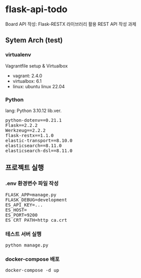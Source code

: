 # flask-api-todo
Board API 작성: Flask-RESTX 라이브러리 활용 REST API 작성 과제

## Sytem Arch (test)
### virtualenv
Vagrantfile setup & Virtualbox
- vagrant: 2.4.0
- virtualbox: 6.1
- linux: ubuntu linux 22.04

### Python
lang: Python 3.10.12
lib.ver.
<pre>
python-dotenv==0.21.1
Flask==2.2.2
Werkzeug==2.2.2
flask-restx==1.1.0
elastic-transport==8.10.0
elasticsearch==8.11.0
elasticsearch-dsl==8.11.0
</pre>

## 프로젝트 실행
### .env 환경변수 파일 작성
<pre>
FLASK_APP=manage.py
FLASK_DEBUG=development
ES_API_KEY=...
ES_HOST=
ES_PORT=9200
ES_CRT_PATH=http_ca.crt
</pre>

### 테스트 서버 실행
<pre>
python manage.py
</pre>

### docker-compose 배포
<pre>
docker-compose -d up
</pre>
